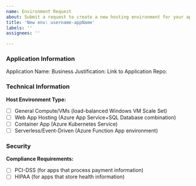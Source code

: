 ```yaml
---
name: Environment Request
about: Submit a request to create a new hosting environment for your app
title: 'New env: username-appName'
labels: ''
assignees: ''

---
```


### Application Information
Application Name: 
Business Justification: 
Link to Application Repo: 

### Technical Information
**Host Environment Type:**
- [ ] General Compute/VMs (load-balanced Windows VM Scale Set)
- [ ] Web App Hosting (Azure App Service+SQL Database combination)
- [ ] Container App (Azure Kubernetes Service)
- [ ] Serverless/Event-Driven (Azure Function App environment)

### Security
**Compliance Requirements:**
- [ ] PCI-DSS (for apps that process payment information)
- [ ] HIPAA (for apps that store health information)
